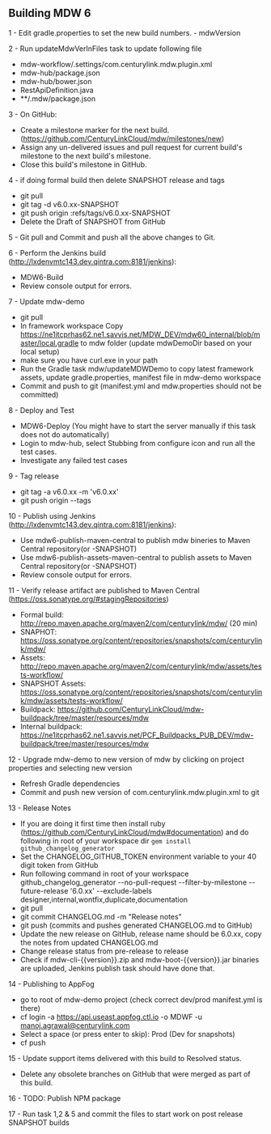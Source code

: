 ## Building MDW 6

1 - Edit gradle.properties to set the new build numbers.
    - mdwVersion
    
2 - Run updateMdwVerInFiles task to update following file 
  - mdw-workflow/.settings/com.centurylink.mdw.plugin.xml
  - mdw-hub/package.json
  - mdw-hub/bower.json
  - RestApiDefinition.java
  - **/.mdw/package.json
        
3 - On GitHub:
  - Create a milestone marker for the next build. (https://github.com/CenturyLinkCloud/mdw/milestones/new)
  - Assign any un-delivered issues and pull request for current build's milestone to the next build's milestone.
  - Close this build's milestone in GitHub.
    
4 - if doing formal build then delete SNAPSHOT release and tags
  - git pull
  - git tag -d v6.0.xx-SNAPSHOT 
  - git push origin :refs/tags/v6.0.xx-SNAPSHOT
  - Delete the Draft of SNAPSHOT from GitHub
     
5 - Git pull and Commit and push all the above changes to Git.

6 - Perform the Jenkins build (http://lxdenvmtc143.dev.qintra.com:8181/jenkins):
  - MDW6-Build
  - Review console output for errors.
  
7 - Update mdw-demo
  - git pull
  - In framework workspace Copy https://ne1itcprhas62.ne1.savvis.net/MDW_DEV/mdw60_internal/blob/master/local.gradle to mdw folder (update mdwDemoDir based on your local setup) 
  - make sure you have curl.exe in your path
  - Run the Gradle task mdw/updateMDWDemo to copy latest framework assets, update gradle.properties, manifest file in mdw-demo workspace
  - Commit and push to git (manifest.yml and mdw.properties should not be committed)
  
8 - Deploy and Test
  - MDW6-Deploy  (You might have to start the server manually if this task does not do automatically)
  - Login to mdw-hub, select Stubbing from configure icon and run all the test cases.
  - Investigate any failed test cases
  
9 - Tag release
  - git tag -a v6.0.xx -m 'v6.0.xx'
  - git push origin --tags
   
10 - Publish using Jenkins (http://lxdenvmtc143.dev.qintra.com:8181/jenkins):
  - Use mdw6-publish-maven-central to publish mdw bineries to Maven Central repository(or -SNAPSHOT) 
  - Use mdw6-publish-assets-maven-central to publish assets to Maven Central repository(or -SNAPSHOT) 
  - Review console output for errors.

11 - Verify release artifact are published to Maven Central (https://oss.sonatype.org/#stagingRepositories)
  - Formal build:       http://repo.maven.apache.org/maven2/com/centurylink/mdw/ (20 min)
  - SNAPHOT:            https://oss.sonatype.org/content/repositories/snapshots/com/centurylink/mdw/ 
  - Assets:             http://repo.maven.apache.org/maven2/com/centurylink/mdw/assets/tests-workflow/
  - SNAPSHOT Assets:             https://oss.sonatype.org/content/repositories/snapshots/com/centurylink/mdw/assets/tests-workflow/
  - Buildpack:          https://github.com/CenturyLinkCloud/mdw-buildpack/tree/master/resources/mdw
  - Internal buildpack: https://ne1itcprhas62.ne1.savvis.net/PCF_Buildpacks_PUB_DEV/mdw-buildpack/tree/master/resources/mdw

12 - Upgrade mdw-demo to new version of mdw by clicking on project properties and selecting new version
  -  Refresh Gradle dependencies
  -  Commit and push new version of com.centurylink.mdw.plugin.xml to git

13 - Release Notes
  - If you are doing it first time then install ruby (https://github.com/CenturyLinkCloud/mdw#documentation) and do following in root of your workspace dir 
    `gem install github_changelog_generator`
  - Set the CHANGELOG_GITHUB_TOKEN environment variable to your 40 digit token from GitHub
  - Run following command in root of your workspace
  github_changelog_generator --no-pull-request  --filter-by-milestone --future-release '6.0.xx' --exclude-labels designer,internal,wontfix,duplicate,documentation
  - git pull
  - git commit CHANGELOG.md -m "Release notes" 
  - git push (commits and pushes generated CHANGELOG.md to GitHub)
  - Update the new release on GitHub, release name should be 6.0.xx, copy the notes from updated CHANGELOG.md
  - Change release status from pre-release to release
  - Check if mdw-cli-{{version}}.zip and mdw-boot-{{version}}.jar binaries are uploaded, Jenkins publish task should have done that.

14 - Publishing to AppFog  
   -  go to root of mdw-demo project (check correct dev/prod manifest.yml is there)
   -  cf login -a https://api.useast.appfog.ctl.io -o MDWF -u manoj.agrawal@centurylink.com
   -  Select a space (or press enter to skip): Prod (Dev for snapshots)
   -  cf push
  
15 - Update support items delivered with this build to Resolved status.
   - Delete any obsolete branches on GitHub that were merged as part of this build.

16 - TODO: Publish NPM package 

17 - Run task 1,2 & 5 and commit the files to start work on post release SNAPSHOT builds
    